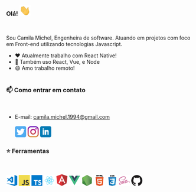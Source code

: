 ### Olá! <img src="./assets/wave.gif" width="30px">
<br>

Sou Camila Michel, Engenheira de software. Atuando em projetos com foco em Front-end utilizando tecnologias Javascript.

- ❤️  Atualmente trabalho com React Native!
- 🌱  Também uso React, Vue, e Node
- 😄  Amo trabalho remoto!
<br><br>

### 📫  Como entrar em contato
<br>

- E-mail: camila.michel.1994@gmail.com
<br><br>
[<img src="./assets/twitter.png" width="30px">](https://twitter.com/Camila29887228)
[<img src="./assets/instagram.jpg" width="30px">](https://www.instagram.com/camilamichel94/)
[<img src="./assets/linkedin.png" width="30px">](https://www.linkedin.com/in/camila-michel/)

### ⭐  Ferramentas
<br>
<p float="left">
  <img src="./assets/vscode.png" width="30px">
  <img src="./assets/javascript.png" width="30px">
  <img src="./assets/typescript.png" width="30px">
  <img src="./assets/react.png" width="30px">
  <img src="./assets/angular.svg" width="30px">
  <img src="./assets/vue.png" width="30px">
  <img src="./assets/nodejs.png" width="30px">
  <img src="./assets/html.png" width="30px">
  <img src="./assets/css.png" width="30px">
  <img src="./assets/sass.png" width="30px">
  <img src="./assets/github.png" width="30px">
</p>
